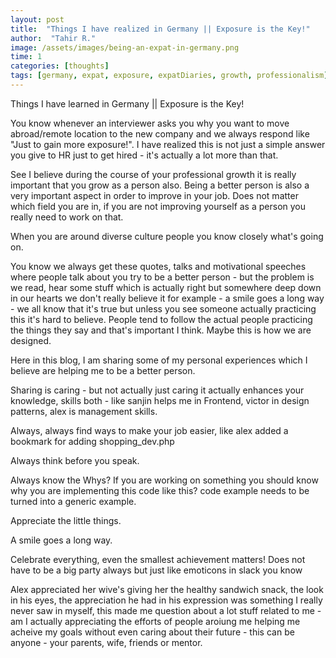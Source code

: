 ```yaml
---
layout: post
title:  "Things I have realized in Germany || Exposure is the Key!"
author:  "Tahir R."
image: /assets/images/being-an-expat-in-germany.png
time: 1
categories: [thoughts]
tags: [germany, expat, exposure, expatDiaries, growth, professionalism]
---
```


Things I have learned in Germany || Exposure is the Key!



You know whenever an interviewer asks you why you want to move abroad/remote location to the new company and we always respond like "Just to gain more exposure!". I have realized this is not just a simple answer you give to HR just to get hired - it's actually a lot more than that.



See I believe during the course of your professional growth it is really important that you grow as a person also. Being a better person is also a very important aspect in order to improve in your job. Does not matter which field you are in, if you are not improving yourself as a person you really need to work on that.



When you are around diverse culture people you know closely what's going on.



You know we always get these quotes, talks and motivational speeches where people talk about you try to be a better person - but the problem is we read, hear some stuff which is actually right but somewhere deep down in our hearts we don't really believe it for example - a smile goes a long way - we all know that it's true but unless you see someone actually practicing this it's hard to believe. People tend to follow the actual people practicing the things they say and that's important I think. Maybe this is how we are designed.



Here in this blog, I am sharing some of my personal experiences which I believe are helping me to be a better person.



Sharing is caring - but not actually just caring it actually enhances your knowledge, skills both - like sanjin helps me in Frontend, victor in design patterns, alex is management skills.



Always, always find ways to make your job easier, like alex added a bookmark for adding shopping_dev.php



Always think before you speak.



Always know the Whys? If you are working on something you should know why you are implementing this code like this? code example needs to be turned into a generic example.



Appreciate the little things.



A smile goes a long way.



Celebrate everything, even the smallest achievement matters! Does not have to be a big party always but just like emoticons in slack you know



Alex appreciated her wive's giving her the healthy sandwich snack, the look in his eyes, the appreciation he had in his expression was something I really never saw in myself, this made me question about a lot stuff related to me - am I actually appreciating the efforts of people aroiung me helping me acheive my goals without even caring about their future - this can be anyone - your parents, wife, friends or mentor.

